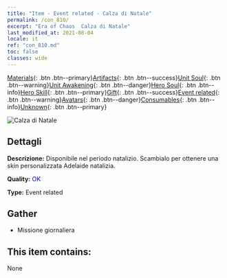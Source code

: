 ```yaml
---
title: "Item - Event related - Calza di Natale"
permalink: /con_810/
excerpt: "Era of Chaos  Calza di Natale"
last_modified_at: 2021-08-04
locale: it
ref: "con_810.md"
toc: false
classes: wide
---
```

 [Materials](/ItemsIT/){: .btn .btn--primary}[Artifacts](/ItemsIT/Artifacts/){: .btn .btn--success}[Unit Soul](/ItemsIT/UnitSoul/){: .btn .btn--warning}[Unit Awakening](/ItemsIT/UnitAwakening/){: .btn .btn--danger}[Hero Soul](/ItemsIT/HeroSoul/){: .btn .btn--info}[Hero Skill](/ItemsIT/HeroSkill/){: .btn .btn--primary}[Gift](/ItemsIT/Gift/){: .btn .btn--success}[Event related](/ItemsIT/Events/){: .btn .btn--warning}[Avatars](/ItemsIT/Avatars/){: .btn .btn--danger}[Consumables](/ItemsIT/Consumables/){: .btn .btn--info}[Unknown](/ItemsIT/Unknown/){: .btn .btn--primary}

 ![Calza di Natale](/images/t/i_3068.png)

## Dettagli
 **Descrizione:** Disponibile nel periodo natalizio. Scambialo per ottenere una skin personalizzata Adelaide natalizia.

 **Quality:** <span style="color: #0000CD">OK</span>

 **Type:** Event related

## Gather

*    Missione giornaliera 

## This item contains:

  None

